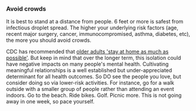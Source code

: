 ### Avoid crowds

It is best to stand at a distance from people. 6 feet or more is safest from infectious droplet spread. The higher your underlying risk factors
(age, recent major surgery, cancer, immunocompromised, asthma, diabetes, etc), the more you should avoid crowds.

CDC has recommended that [older adults 'stay at home as much as possible'](https://fox8.com/news/coronavirus/cdc-older-adults-should-stay-at-home-as-much-as-possible-due-to-coronavirus/). But keep in mind that over the longer term, this isolation could have
negative impacts on many people's mental health. Cultivating meaningful relationships is a well established but under-appreciated determinant for all health outcomes. So DO see the people you love, but consider doing so via lower-risk activities. For instance, go for a walk outside with a smaller group of people rather than attending an event indoors. Go to the beach. Ride bikes. Golf. Picnic more. This is not going away in one week, so pace yourself.
